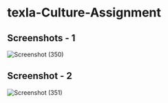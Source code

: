 # texla-Culture-Assignment
## Screenshots - 1
![Screenshot (350)](https://github.com/chetandsbhadane/texla-Culture-Assignment/assets/69416667/97816659-9948-4525-a3f1-a0f95134cba5)

## Screenshot - 2

![Screenshot (351)](https://github.com/chetandsbhadane/texla-Culture-Assignment/assets/69416667/767ff757-1084-4de4-857c-75b0fdcf4a44)


